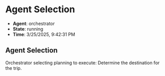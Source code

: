 # Agent Selection

- **Agent**: orchestrator
- **State**: running
- **Time**: 3/25/2025, 9:42:31 PM

## Agent Selection

Orchestrator selecting planning to execute: Determine the destination for the trip.

